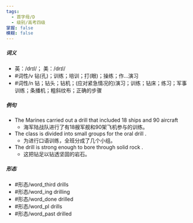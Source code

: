 ```yaml
---
tags:
  - 首字母/D
  - 级别/高考四级
掌握: false
模糊: false
---
```

##### 词义
- 英：/drɪl/； 美：/drɪl/
- #词性/v  钻(孔)；训练；培训；打(眼)；操练；作…演习
- #词性/n  钻；钻头；钻机；(应对紧急情况的)演习；训练；钻床；练习；军事训练；条播机；粗斜纹布；正确的步骤
##### 例句
- The Marines carried out a drill that included 18 ships and 90 aircraft
	- 海军陆战队进行了有18艘军舰和90架飞机参与的训练。
- The class is divided into small groups for the oral drill .
	- 为进行口语训练，全班分成了几个小组。
- The drill is strong enough to bore through solid rock .
	- 这把钻足以钻透坚固的岩石。
##### 形态
- #形态/word_third drills
- #形态/word_ing drilling
- #形态/word_done drilled
- #形态/word_pl drills
- #形态/word_past drilled
